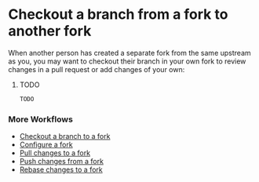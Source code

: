 # Checkout a branch from a fork to another fork

When another person has created a separate fork from the same upstream as you, you may want to checkout their branch in your own fork to review changes in a pull request or add changes of your own:

1. TODO

    ```bash
    TODO
    ```

### More Workflows

- [Checkout a branch to a fork](CheckoutABranchToAFork.md)
- [Configure a fork](ConfigureAFork.md)
- [Pull changes to a fork](PullChangesToAFork.md)
- [Push changes from a fork](PushChangesFromAFork.md)
- [Rebase changes to a fork](RebaseChangesToAFork.md)
